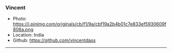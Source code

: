 ### Vincent

- Photo: https://i.pinimg.com/originals/cb/f1/9a/cbf19a2b4b01c7e833ef5930609f808a.png
- Location: India
- Github: https://github.com/vincentdass

***

